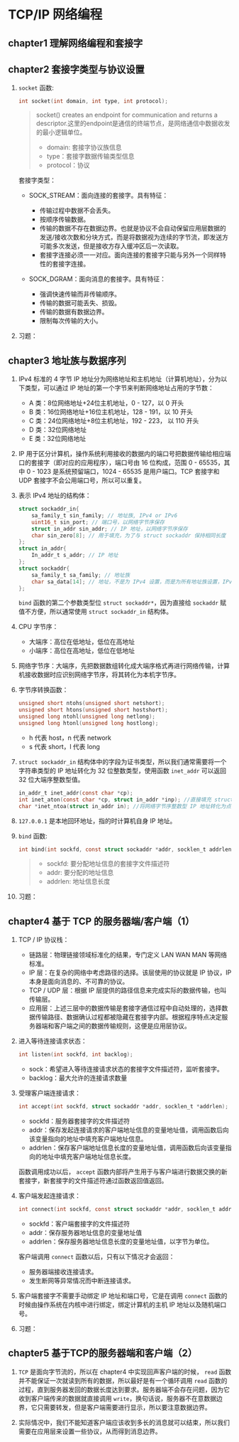 # TCP/IP 网络编程
## chapter1 理解网络编程和套接字
## chapter2 套接字类型与协议设置
1. `socket` 函数: 
    ```c
    int socket(int domain, int type, int protocol);
    ```
    > socket() creates an endpoint for communication and returns a descriptor.这里的endpoint是通信的终端节点，是网络通信中数据收发的最小逻辑单位。 
    > * domain: 套接字协议族信息
    > * type：套接字数据传输类型信息
    > * protocol：协议

    套接字类型：
    * SOCK_STREAM：面向连接的套接字。具有特征：
        * 传输过程中数据不会丢失。
        * 按顺序传输数据。
        * 传输的数据不存在数据边界。也就是协议不会自动保留应用层数据的发送/接收次数和分块方式，而是将数据视为连续的字节流，即发送方可能多次发送，但是接收方存入缓冲区后一次读取。
        * 套接字连接必须一一对应。面向连接的套接字只能与另外一个同样特性的套接字连接。

    * SOCK_DGRAM：面向消息的套接字。具有特征：
        * 强调快速传输而非传输顺序。
        * 传输的数据可能丢失、损毁。
        * 传输的数据有数据边界。
        * 限制每次传输的大小。

2. 习题：

## chapter3 地址族与数据序列
1. IPv4 标准的 4 字节 IP 地址分为网络地址和主机地址（计算机地址），分为以下类型，可以通过 IP 地址的第一个字节来判断网络地址占用的字节数：
    * A 类：8位网络地址+24位主机地址，0 - 127，以 0 开头
    * B 类：16位网络地址+16位主机地址，128 - 191，以 10 开头
    * C 类：24位网络地址+8位主机地址，192 - 223， 以 110 开头
    * D 类：32位网络地址
    * E 类：32位网络地址

2. IP 用于区分计算机，操作系统利用接收的数据内的端口号把数据传输给相应端口的套接字（即对应的应用程序），端口号由 16 位构成，范围 0 - 65535，其中 0 - 1023 是系统预留端口，1024 - 65535 是用户端口。TCP 套接字和 UDP 套接字不会公用端口号，所以可以重复。

3. 表示 IPv4 地址的结构体：
    ```c
    struct sockaddr_in{
        sa_family_t sin_family; // 地址族, IPv4 or IPv6
        uint16_t sin_port; // 端口号，以网络字节序保存
        struct in_addr sin_addr; // IP 地址，以网络字节序保存
        char sin_zero[8]; // 用于填充，为了与 struct sockaddr 保持相同长度
    };
    struct in_addr{
        In_addr_t s_addr; // IP 地址
    };
    struct sockaddr{
        sa_family_t sa_family; // 地址族
        char sa_data[14]; // 地址，不是为 IPv4 设置，而是为所有地址族设置，IPv4：2 个字节端口号 + 4 字节 IP 地址
    };
    ```
    `bind` 函数的第二个参数类型位 `struct sockaddr*`，因为直接给 `sockaddr` 赋值不方便，所以通常使用 `struct sockaddr_in` 结构体。

4. CPU 字节序：
    * 大端序：高位在低地址，低位在高地址
    * 小端序：高位在高地址，低位在低地址
    
5. 网络字节序：大端序，先把数据数组转化成大端序格式再进行网络传输，计算机接收数据时应识别网络字节序，将其转化为本机字节序。

6. 字节序转换函数：
    ```c
    unsigned short ntohs(unsigned short netshort);
    unsigned short htons(unsigned short hostshort);
    unsigned long ntohl(unsigned long netlong);
    unsigned long htonl(unsigned long hostlong);
    ``` 
    * h 代表 host，n 代表 network
    * s 代表 short，l 代表 long

7. `struct sockaddr_in` 结构体中的字段为证书类型，所以我们通常需要将一个字符串类型的 IP 地址转化为 32 位整数类型，使用函数 `inet_addr` 可以返回 32 位大端序整数型值。
    ```c   
    in_addr_t inet_addr(const char *cp);
    int inet_aton(const char *cp, struct in_addr *inp); //直接填充 struct sockaddr_in.sin_addr
    char *inet_ntoa(struct in_addr in); //将网络字节序整数型 IP 地址转化为点分十进制字符串
    ```

8. `127.0.0.1` 是本地回环地址，指的时计算机自身 IP 地址。

9. `bind` 函数: 
    ```c
    int bind(int sockfd, const struct sockaddr *addr, socklen_t addrlen);
    ``` 
    > * sockfd: 要分配地址信息的套接字文件描述符
    > * addr: 要分配的地址信息
    > * addrlen: 地址信息长度

10. 习题：

## chapter4 基于 TCP 的服务器端/客户端（1）
1. TCP / IP 协议栈：
    * 链路层：物理链接领域标准化的结果，专门定义 LAN WAN MAN 等网络标准。
    * IP 层：在复杂的网络中考虑路径的选择。该层使用的协议就是 IP 协议，IP 本身是面向消息的、不可靠的协议。
    * TCP / UDP 层：根据 IP 层提供的路径信息来完成实际的数据传输，也叫传输层。
    * 应用层：上述三层中的数据传输是套接字通信过程中自动处理的，选择数据传输路径、数据确认过程都被隐藏在套接字内部。根据程序特点决定服务器端和客户端之间的数据传输规则，这便是应用层协议。

2. 进入等待连接请求状态：
    ```c
    int listen(int sockfd, int backlog);
    ```
    * sock：希望进入等待连接请求状态的套接字文件描述符，监听套接字。
    * backlog：最大允许的连接请求数量

3. 受理客户端连接请求：
    ```c
    int accept(int sockfd, struct sockaddr *addr, socklen_t *addrlen);
    ```
    * sockfd：服务器套接字的文件描述符
    * addr：保存发起连接请求的客户端地址信息的变量地址值，调用函数后向该变量指向的地址中填充客户端地址信息。
    * addrlen：保存客户端地址信息长度的变量地址值，调用函数后向该变量指向的地址中填充客户端地址信息长度。

    函数调用成功以后， `accept` 函数内部将产生用于与客户端进行数据交换的新套接字，新套接字的文件描述符通过函数返回值返回。

4. 客户端发起连接请求：
    ```c
    int connect(int sockfd, const struct sockaddr *addr, socklen_t addrlen);
    ```
    * sockfd：客户端套接字的文件描述符
    * addr：保存服务器地址信息的变量地址值
    * addrlen：保存服务器地址信息长度的变量地址值，以字节为单位。

    客户端调用 `connect` 函数以后，只有以下情况才会返回：
    * 服务器端接收连接请求。
    * 发生断网等异常情况而中断连接请求。

5. 客户端套接字不需要手动绑定 IP 地址和端口号，它是在调用 `connect` 函数的时候由操作系统在内核中进行绑定，绑定计算机的主机 IP 地址以及随机端口号。

6. 习题：

## chapter5 基于TCP的服务器端和客户端（2）
1. `TCP` 是面向字节流的，所以在 chapter4 中实现回声客户端的时候， `read` 函数并不能保证一次就读到所有的数据，所以最好是有一个循环调用 `read` 函数的过程，直到服务器发回的数据长度达到要求。服务器端不会存在问题，因为它收到客户端传来的数据就直接调用 `write`，换句话说，服务器不在意数据边界，它只需要转发，但是客户端需要进行显示，所以要注意数据边界。

2. 实际情况中，我们不能知道客户端应该收到多长的消息就可以结束，所以我们需要在应用层来设置一些协议，从而得到消息边界。